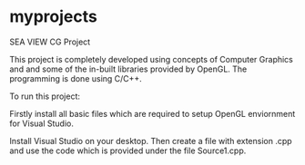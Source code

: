 # myprojects
SEA VIEW CG Project

This project is completely developed using concepts of Computer Graphics and and some of the in-built libraries provided by OpenGL.
The programming is done using C/C++.

To run this project:

Firstly install all basic files which are required to setup OpenGL enviornment for Visual Studio.

Install Visual Studio on your desktop.
Then create a file with extension .cpp and use the code which is provided under the file Source1.cpp.

